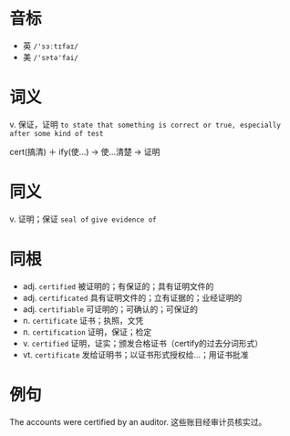 # 音标

- 英 `/'sɜːtɪfaɪ/`
- 美 `/'sɝtə'fai/`

# 词义

v. 保证，证明
`to state that something is correct or true, especially after some kind of test`



cert(搞清) ＋ ify(使…) → 使…清楚 → 证明

# 同义

v. 证明；保证
`seal of` `give evidence of`

# 同根

- adj. `certified` 被证明的；有保证的；具有证明文件的
- adj. `certificated` 具有证明文件的；立有证据的；业经证明的
- adj. `certifiable` 可证明的；可确认的；可保证的
- n. `certificate` 证书；执照，文凭
- n. `certification` 证明，保证；检定
- v. `certified` 证明，证实；颁发合格证书（certify的过去分词形式）
- vt. `certificate` 发给证明书；以证书形式授权给…；用证书批准

# 例句

The accounts were certified by an auditor.
这些账目经审计员核实过。



